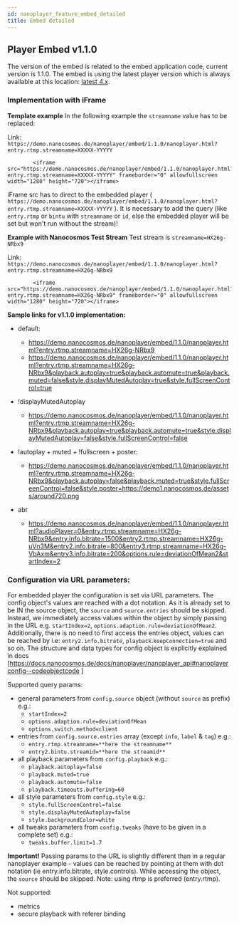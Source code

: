 ```yaml
---
id: nanoplayer_feature_embed_detailed
title: Embed detailed
---
```


## **Player Embed v1.1.0**


The version of the embed is related to the embed application code, current version is 1.1.0. 
The embed is using the latest player version which is always available at this location: [latest 4.x](https://files.nanocosmos.de/index.php/s/4nndC45mcB6oSa6).

### Implementation with iFrame

**Template example** 
In the following example the `streamname` value has to be replaced:

Link: `https://demo.nanocosmos.de/nanoplayer/embed/1.1.0/nanoplayer.html?entry.rtmp.streamname=XXXXX-YYYYY`
```  
        <iframe src="https://demo.nanocosmos.de/nanoplayer/embed/1.1.0/nanoplayer.html?entry.rtmp.streamname=XXXXX-YYYYY" frameborder="0" allowfullscreen width="1280" height="720"></iframe>

```

iFrame src has to direct to the embedded player ( `https://demo.nanocosmos.de/nanoplayer/embed/1.1.0/nanoplayer.html?entry.rtmp.streamname=XXXXX-YYYYY` ). It is necessary to add the query (like `entry.rtmp` or `bintu` with `streamname` or `id`, else the embedded player will be set but won't run without the stream)!

**Example with Nanocosmos Test Stream** 
Test stream is `streamname=HX26g-NRbx9`

Link: `https://demo.nanocosmos.de/nanoplayer/embed/1.1.0/nanoplayer.html?entry.rtmp.streamname=HX26g-NRbx9`
```  
        <iframe src="https://demo.nanocosmos.de/nanoplayer/embed/1.1.0/nanoplayer.html?entry.rtmp.streamname=HX26g-NRbx9" frameborder="0" allowfullscreen width="1280" height="720"></iframe>

```

**Sample links for v1.1.0 implementation:**
* default:
    * https://demo.nanocosmos.de/nanoplayer/embed/1.1.0/nanoplayer.html?entry.rtmp.streamname=HX26g-NRbx9
    * https://demo.nanocosmos.de/nanoplayer/embed/1.1.0/nanoplayer.html?entry.rtmp.streamname=HX26g-NRbx9&playback.autoplay=true&playback.automute=true&playback.muted=false&style.displayMutedAutoplay=true&style.fullScreenControl=true

* !displayMutedAutoplay
    * https://demo.nanocosmos.de/nanoplayer/embed/1.1.0/nanoplayer.html?entry.rtmp.streamname=HX26g-NRbx9&playback.autoplay=true&playback.automute=true&style.displayMutedAutoplay=false&style.fullScreenControl=false

* !autoplay + muted + !fullscreen + poster:
    * https://demo.nanocosmos.de/nanoplayer/embed/1.1.0/nanoplayer.html?entry.rtmp.streamname=HX26g-NRbx9&playback.autoplay=false&playback.muted=true&style.fullScreenControl=false&style.poster=https://demo1.nanocosmos.de/assets/around720.png

* abr
    * https://demo.nanocosmos.de/nanoplayer/embed/1.1.0/nanoplayer.html?audioPlayer=0&entry.rtmp.streamname=HX26g-NRbx9&entry.info.bitrate=1500&entry2.rtmp.streamname=HX26g-uVn3M&entry2.info.bitrate=800&entry3.rtmp.streamname=HX26g-VbAxm&entry3.info.bitrate=200&options.rule=deviationOfMean2&startIndex=2


### Configuration via URL parameters:

For embedded player the configuration is set via URL parameters. 
The config object's values are reached with a dot notation. As it is already set to be IN the source object, the `source` and `source.entries` should be skipped. Instead, we immediately access values within the object by simply passing in the URL e.g. `startIndex=2`, `options.adaption.rule=deviationOfMean2`. 
Additionally, there is no need to first access the entries object, values can be reached by i.e: `entry2.info.bitrate`, `playback`.`keepConnection=true` and so on.
The structure and data types for config object is explicitly explained in docs [https://docs.nanocosmos.de/docs/nanoplayer/nanoplayer_api#nanoplayerconfig--codeobjectcode ]

Supported query params:
* general parameters from `config.source` object (without `source` as prefix) e.g.:
    * `startIndex=2`
    * `options.adaption.rule=deviationOfMean`
    * `options.switch.method=client`
* entries from `config.source.entries` array (except `info`, `label` & `tag`) e.g.:
    * `entry.rtmp.streamname=**here the streamname**`
    * `entry2.bintu.streamid=**here the streamid**`
* all playback parameters from `config.playback` e.g.:
    * `playback.autoplay=false`
    * `playback.muted=true`
    * `playback.automute=false`
    * `playback.timeouts.buffering=60`
* all style parameters from `config.style` e.g.:
    * `style.fullScreenControl=false`
    * `style.displayMutedAutoplay=false`
    * `style.backgroundColor=white`
* all tweaks parameters from `config.tweaks` (have to be given in a complete set) e.g.:
    * `tweaks.buffer.limit=1.7`


**Important!** Passing params to the URL is slightly different than in a regular nanoplayer example - values can be reached by pointing at them with dot notation (ie entry.info.bitrate, style.controls). While accessing the object, the `source` should be skipped. 
Note: using rtmp is preferred (entry.rtmp).


Not supported:
* metrics
* secure playback with referer binding

